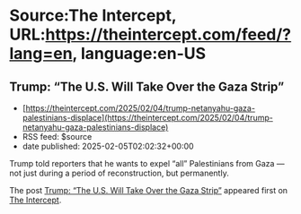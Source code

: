 # Source:The Intercept, URL:https://theintercept.com/feed/?lang=en, language:en-US

## Trump: “The U.S. Will Take Over the Gaza Strip”
 - [https://theintercept.com/2025/02/04/trump-netanyahu-gaza-palestinians-displace](https://theintercept.com/2025/02/04/trump-netanyahu-gaza-palestinians-displace)
 - RSS feed: $source
 - date published: 2025-02-05T02:02:32+00:00

<p>Trump told reporters that he wants to expel “all” Palestinians from Gaza — not just during a period of reconstruction, but permanently.</p>
<p>The post <a href="https://theintercept.com/2025/02/04/trump-netanyahu-gaza-palestinians-displace/">Trump: “The U.S. Will Take Over the Gaza Strip”</a> appeared first on <a href="https://theintercept.com">The Intercept</a>.</p>

